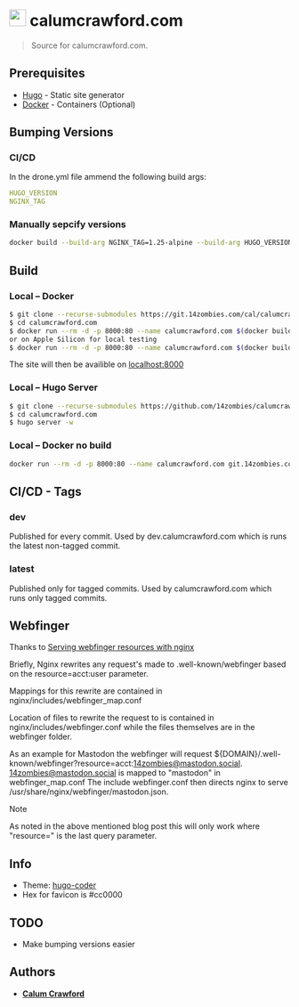 # <img src="https://calumcrawford.com/favicons/apple-touch-icon.png" alt="calumcrawford.com logo" height=30 /> calumcrawford.com

> Source for calumcrawford.com.

## Prerequisites
* [Hugo](https://gohugo.io/) - Static site generator
* [Docker](https://docker.com) - Containers (Optional)

## Bumping Versions
### CI/CD
In the drone.yml file ammend the following build args:
```yaml
HUGO_VERSION
NGINX_TAG
```
### Manually sepcify versions
```sh
docker build --build-arg NGINX_TAG=1.25-alpine --build-arg HUGO_VERSION=0.121.0
```


## Build
### Local – Docker
```sh
$ git clone --recurse-submodules https://git.14zombies.com/cal/calumcrawford.com.git
$ cd calumcrawford.com
$ docker run --rm -d -p 8000:80 --name calumcrawford.com $(docker build -q -f ./docker/Dockerfile . )
or on Apple Silicon for local testing
$ docker run --rm -d -p 8000:80 --name calumcrawford.com $(docker build -q -f ./docker/Dockerfile.linux.arm64 .)
```

The site will then be availible on [localhost:8000](https://localhost:8000)

### Local – Hugo Server
```sh
$ git clone --recurse-submodules https://github.com/14zombies/calumcrawford.com
$ cd calumcrawford.com
$ hugo server -w
```


### Local – Docker no build
```sh
docker run --rm -d -p 8000:80 --name calumcrawford.com git.14zombies.com/cal/calumcrawford.com
```

## CI/CD - Tags
### dev
Published for every commit.
Used by dev.calumcrawford.com which is runs the latest non-tagged commit.

### latest
Published only for tagged commits.
Used by calumcrawford.com which runs only tagged commits.

## Webfinger
Thanks to [Serving webfinger resources with nginx](https://fnordig.de/2023/01/02/serving-webfinger-resources-with-nginx/)

Briefly, Nginx rewrites any request's made to .well-known/webfinger based on the resource=acct:user parameter.

Mappings for this rewrite are contained in nginx/includes/webfinger_map.conf

Location of files to rewrite the request to is contained in nginx/includes/webfinger.conf while the files themselves are in the webfinger folder.

As an example for Mastodon the webfinger will request ${DOMAIN}/.well-known/webfinger?resource=acct:14zombies@mastodon.social.
14zombies@mastodon.social is mapped to "mastodon" in webfinger_map.conf
The include webfinger.conf then directs nginx to serve /usr/share/nginx/webfinger/mastodon.json.

>[!NOTE]
> As noted in the above mentioned blog post this will only work where "resource=" is the last query parameter.


## Info
* Theme: [hugo-coder](https://github.com/luizdepra/hugo-coder)
* Hex for favicon is #cc0000

## TODO
    
- Make bumping versions easier

## Authors
* [**Calum Crawford**](https://calumcrawford.com)

